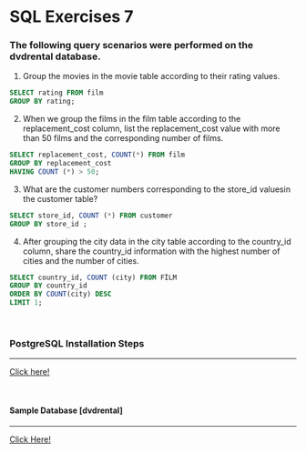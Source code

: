 # SQL Exercises 7
### The following query scenarios were performed on the dvdrental database.

1) Group the movies in the movie table according to their rating values.
```sql
SELECT rating FROM film
GROUP BY rating;
```

2) When we group the films in the film table according to the replacement_cost column, list the replacement_cost value with more than 50 films and the corresponding number of films.

```sql
SELECT replacement_cost, COUNT(*) FROM film
GROUP BY replacement_cost
HAVING COUNT (*) > 50;
```

3) What are the customer numbers corresponding to the store_id values ​​in the customer table? 

```sql
SELECT store_id, COUNT (*) FROM customer
GROUP BY store_id ;

```

4) After grouping the city data in the city table according to the country_id column, share the country_id information with the highest number of cities and the number of cities.

```sql
SELECT country_id, COUNT (city) FROM FİLM
GROUP BY country_id
ORDER BY COUNT(city) DESC
LIMIT 1;
```

<br>

### PostgreSQL Installation Steps
----
[Click here!](https://www.postgresql.org/download/)

<br>

#### Sample Database [dvdrental]
------
[Click Here!](https://www.postgresqltutorial.com/wp-content/uploads/2019/05/dvdrental.zip)